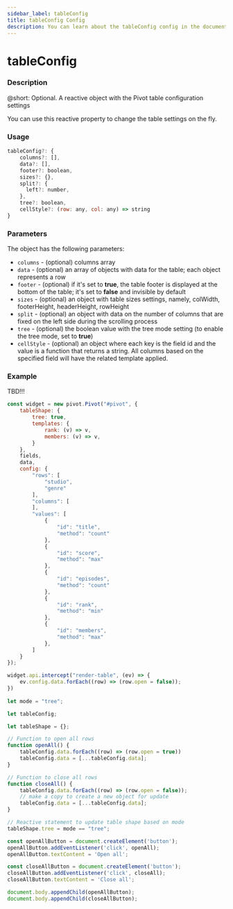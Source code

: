 ```yaml
---
sidebar_label: tableConfig
title: tableConfig Config
description: You can learn about the tableConfig config in the documentation of the DHTMLX JavaScript Pivot library. Browse developer guides and API reference, try out code examples and live demos, and download a free 30-day evaluation version of DHTMLX Pivot.
---
```


# tableConfig

### Description

@short: Optional. A reactive object with the Pivot table configuration settings

You can use this reactive property to change the table settings on the fly.

### Usage

~~~jsx
tableConfig?: {
    columns?: [],
    data?: [],
    footer?: boolean,
    sizes?: {},
    split?: {
      left?: number,
    },
    tree?: boolean,
    cellStyle?: (row: any, col: any) => string
}
~~~

### Parameters

The object has the following parameters:

- `columns` -  (optional) columns array
- `data` - (optional) an array of objects with data for the table; each object represents a row
- `footer` - (optional) if it's set to **true**, the table footer is displayed at the bottom of the table; it's set to **false** and invisible by default
- `sizes` - (optional) an object with table sizes settings, namely, colWidth, footerHeight, headerHeight, rowHeight
- `split` - (optional) an object with data on the number of columns that are fixed on the left side during the scrolling process
- `tree` - (optional) the boolean value with the tree mode setting (to enable the tree mode, set to **true**)
- `cellStyle` - (optional) an object where each key is the field id and the value is a function that returns a string. All columns based on the specified field will have the related template applied.

### Example

TBD!!!

~~~jsx
const widget = new pivot.Pivot("#pivot", {
    tableShape: {
        tree: true,
        templates: {
            rank: (v) => v,
            members: (v) => v,
        }
    },
    fields,
    data,
    config: {
        "rows": [
            "studio",
            "genre"
        ],
        "columns": [
        ],
        "values": [
            {
                "id": "title",
                "method": "count"
            },
            {
                "id": "score",
                "method": "max"
            },
            {
                "id": "episodes",
                "method": "count"
            },
            {
                "id": "rank",
                "method": "min"
            },
            {
                "id": "members",
                "method": "max"
            },
        ]
    }
});

widget.api.intercept("render-table", (ev) => {
    ev.config.data.forEach((row) => (row.open = false));
})
    
let mode = "tree";

let tableConfig;

let tableShape = {};

// Function to open all rows
function openAll() {
    tableConfig.data.forEach((row) => (row.open = true))    
    tableConfig.data = [...tableConfig.data];
}

// Function to close all rows
function closeAll() {
    tableConfig.data.forEach((row) => (row.open = false));
    // make a copy to create a new object for update
    tableConfig.data = [...tableConfig.data];
}

// Reactive statement to update table shape based on mode
tableShape.tree = mode == "tree";

const openAllButton = document.createElement('button');
openAllButton.addEventListener('click', openAll);
openAllButton.textContent = 'Open all';

const closeAllButton = document.createElement('button');
closeAllButton.addEventListener('click', closeAll);
closeAllButton.textContent = 'Close all';

document.body.appendChild(openAllButton);
document.body.appendChild(closeAllButton);
~~~
